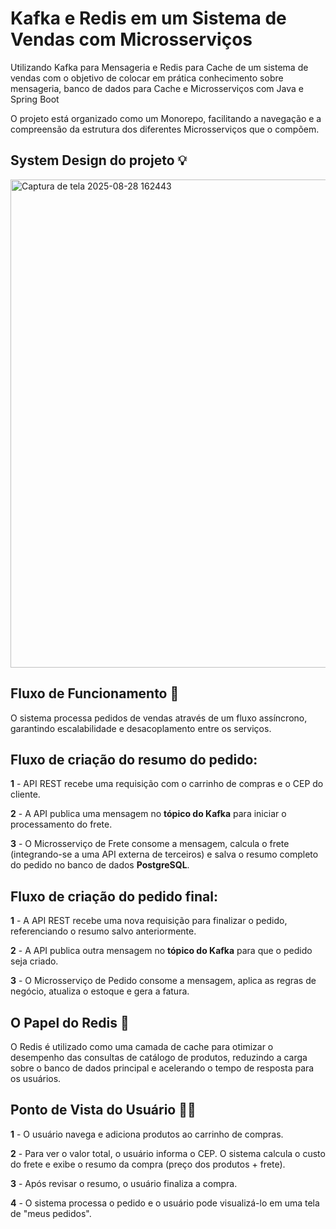 # Kafka e Redis em um Sistema de Vendas com Microsserviços

Utilizando Kafka para Mensageria e Redis para Cache de um sistema de vendas com o objetivo de colocar em prática conhecimento sobre mensageria, banco de dados para Cache e Microsserviços com Java e Spring Boot

O projeto está organizado como um Monorepo, facilitando a navegação e a compreensão da estrutura dos diferentes Microsserviços que o compõem.

## System Design do projeto 💡

<img width="1358" height="781" alt="Captura de tela 2025-08-28 162443" src="https://github.com/user-attachments/assets/43dee16d-97c4-487e-94bc-2ec1fefda2a4" />

## Fluxo de Funcionamento 🚀
O sistema processa pedidos de vendas através de um fluxo assíncrono, garantindo escalabilidade e desacoplamento entre os serviços.

## Fluxo de criação do resumo do pedido:
**1** - API REST recebe uma requisição com o carrinho de compras e o CEP do cliente.

**2** - A API publica uma mensagem no **tópico do Kafka** para iniciar o processamento do frete.

**3** - O Microsserviço de Frete consome a mensagem, calcula o frete (integrando-se a uma API externa de terceiros) e salva o resumo completo do pedido no banco de dados **PostgreSQL**.

## Fluxo de criação do pedido final:
**1** - A API REST recebe uma nova requisição para finalizar o pedido, referenciando o resumo salvo anteriormente.

**2** - A API publica outra mensagem no **tópico do Kafka** para que o pedido seja criado.

**3** - O Microsserviço de Pedido consome a mensagem, aplica as regras de negócio, atualiza o estoque e gera a fatura.

## O Papel do Redis 🧠
O Redis é utilizado como uma camada de cache para otimizar o desempenho das consultas de catálogo de produtos, reduzindo a carga sobre o banco de dados principal e acelerando o tempo de resposta para os usuários.

## Ponto de Vista do Usuário 👨‍💻
**1** - O usuário navega e adiciona produtos ao carrinho de compras.

**2** - Para ver o valor total, o usuário informa o CEP. O sistema calcula o custo do frete e exibe o resumo da compra (preço dos produtos + frete).

**3** - Após revisar o resumo, o usuário finaliza a compra.

**4** - O sistema processa o pedido e o usuário pode visualizá-lo em uma tela de "meus pedidos".
